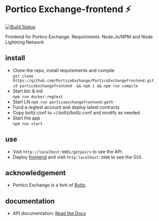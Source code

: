 # Portico Exchange-frontend ⚡️

[![Build Status](https://travis-ci.org/BoltzExchange/boltz-frontend.svg?branch=master)](https://travis-ci.org/BoltzExchange/boltz-frontend)


Frontend for Portico Exchange. Requiriments: Node.Js/NPM and Node Lightning Network

## install
* Clone the repo, install requirements and compile  
`git clone https://github.com/PorticoExchange/PorticoExchangefrontend.git`  
`cd porticoExchangefrontend  && npm i && npm run compile`  
* Start btc & lnd  
`npm run docker:regtest`
* Start LN 
`npm run porticoexchangefrontend:geth`
* Fund a regtest account and deploy latest contracts  
* Copy boltz.conf to ~/.boltz/boltz.conf and modify as needed  
* Start the app  
`npm run start`

## use
* Visit `http://localhost:9001/getpairs` to see the API.
* Deploy [frontend](https://github.com/pseudozach/boltz-frontend) and visit `http:localhost:3000` to see the GUI.



## acknowledgement
* Portico Exchange is a fork of [Boltz](https://github.com/BoltzExchange/boltz-backend).

## documentation
* API documentation: [Read the Docs](https://docs.boltz.exchange/en/latest/)
